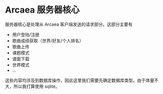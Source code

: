 # Arcaea 服务器核心

服务器核心是处理从 Arcaea 客户端发送的请求部分。这部分主要有

- 用户登陆/注册
- 歌曲成绩获取（世界/好友/个人排名）
- 歌曲上传
- 课题模式
- 谱面下载
- 世界模式
- ...

这些内容均涉及到数据库操作，因此这里我们需要先确定数据库类型。由于体量不大，所以我打算使用 sqlite。